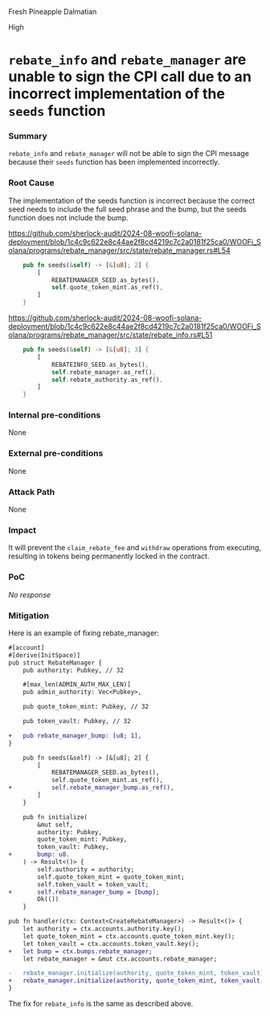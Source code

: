 Fresh Pineapple Dalmatian

High

# `rebate_info` and `rebate_manager` are unable to sign the CPI call due to an incorrect implementation of the `seeds` function

### Summary

`rebate_info` and `rebate_manager` will not be able to sign the CPI message because their `seeds` function has been implemented incorrectly.

### Root Cause

The implementation of the seeds function is incorrect because the correct seed needs to include the full seed phrase and the bump, but the seeds function does not include the bump.

https://github.com/sherlock-audit/2024-08-woofi-solana-deployment/blob/1c4c9c622e8c44ae2f8cd4219c7c2a0181f25ca0/WOOFi_Solana/programs/rebate_manager/src/state/rebate_manager.rs#L54
```rust
    pub fn seeds(&self) -> [&[u8]; 2] {
        [
            REBATEMANAGER_SEED.as_bytes(),
            self.quote_token_mint.as_ref(),
        ]
    }
```
https://github.com/sherlock-audit/2024-08-woofi-solana-deployment/blob/1c4c9c622e8c44ae2f8cd4219c7c2a0181f25ca0/WOOFi_Solana/programs/rebate_manager/src/state/rebate_info.rs#L51
```rust
    pub fn seeds(&self) -> [&[u8]; 3] {
        [
            REBATEINFO_SEED.as_bytes(),
            self.rebate_manager.as_ref(),
            self.rebate_authority.as_ref(),
        ]
    }
```

### Internal pre-conditions

None

### External pre-conditions

None

### Attack Path

None

### Impact

It will prevent the `claim_rebate_fee` and `withdraw` operations from executing, resulting in tokens being permanently locked in the contract.

### PoC

_No response_

### Mitigation

Here is an example of fixing rebate_manager:
```diff
#[account]
#[derive(InitSpace)]
pub struct RebateManager {
    pub authority: Pubkey, // 32

    #[max_len(ADMIN_AUTH_MAX_LEN)]
    pub admin_authority: Vec<Pubkey>,

    pub quote_token_mint: Pubkey, // 32

    pub token_vault: Pubkey, // 32

+   pub rebate_manager_bump: [u8; 1],
}
```
```diff
    pub fn seeds(&self) -> [&[u8]; 2] {
        [
            REBATEMANAGER_SEED.as_bytes(),
            self.quote_token_mint.as_ref(),
+           self.rebate_manager_bump.as_ref(),
        ]
    }
```
```diff
    pub fn initialize(
        &mut self,
        authority: Pubkey,
        quote_token_mint: Pubkey,
        token_vault: Pubkey,
+       bump: u8.
    ) -> Result<()> {
        self.authority = authority;
        self.quote_token_mint = quote_token_mint;
        self.token_vault = token_vault;
+       self.rebate_manager_bump = [bump];
        Ok(())
    }

```
```diff
pub fn handler(ctx: Context<CreateRebateManager>) -> Result<()> {
    let authority = ctx.accounts.authority.key();
    let quote_token_mint = ctx.accounts.quote_token_mint.key();
    let token_vault = ctx.accounts.token_vault.key();
+   let bump = ctx.bumps.rebate_manager;
    let rebate_manager = &mut ctx.accounts.rebate_manager;

-   rebate_manager.initialize(authority, quote_token_mint, token_vault);
+   rebate_manager.initialize(authority, quote_token_mint, token_vault, bump);
}
```
The fix for `rebate_info` is the same as described above.